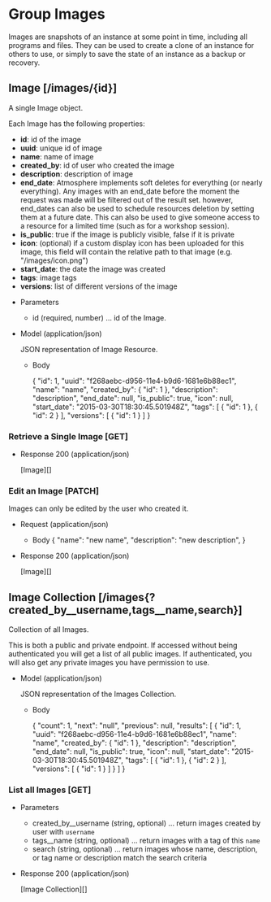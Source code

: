 # Group Images
Images are snapshots of an instance at some point in time, including all programs and files.  They can be used to create
 a clone of an instance for others to use, or simply to save the state of an instance as a backup or recovery.

## Image [/images/{id}]
A single Image object.

Each Image has the following properties:

- **id**: id of the image
- **uuid**: unique id of image
- **name**: name of image
- **created_by**: id of user who created the image
- **description**: description of image
- **end_date**: Atmosphere implements soft deletes for everything (or nearly everything).  Any images with an
 end_date before the moment the request was made will be filtered out of the result set.  however, end_dates can also be
 used to schedule resources deletion by setting them at a future date.  This can also be used to give someone access to
 a resource for a limited time (such as for a workshop session).
- **is_public**: true if the image is publicly visible, false if it is private
- **icon**: (optional) if a custom display icon has been uploaded for this image, this field will contain the relative
 path to that image (e.g. "/images/icon.png")
- **start_date**: the date the image was created
- **tags**: image tags
- **versions**: list of different versions of the image


+ Parameters
    + id (required, number) ... id of the Image.
    
+ Model (application/json)

    JSON representation of Image Resource.

    + Body

        {
            "id": 1,
            "uuid": "f268aebc-d956-11e4-b9d6-1681e6b88ec1",
            "name": "name",
            "created_by": {
                "id": 1
            },
            "description": "description",
            "end_date": null,
            "is_public": true,
            "icon": null, 
            "start_date": "2015-03-30T18:30:45.501948Z",
            "tags": [
                {
                    "id": 1
                },
                {
                    "id": 2
                }
            ],
            "versions": [
                {
                    "id": 1
                }
            ]
        }

### Retrieve a Single Image [GET]
+ Response 200 (application/json)

    [Image][]
    
### Edit an Image [PATCH]
Images can only be edited by the user who created it.

+ Request (application/json)
    + Body
        {
            "name": "new name",
            "description": "new description",
        }
        
+ Response 200 (application/json)

    [Image][]

## Image Collection [/images{?created_by__username,tags__name,search}]
Collection of all Images.

This is both a public and private endpoint.  If accessed without being authenticated you will get a list of all public
 images.  If authenticated, you will also get any private images you have permission to use.

+ Model (application/json)

    JSON representation of the Images Collection.

    + Body

        {
            "count": 1,
            "next": "null",
            "previous": null,
            "results": [
                {
                    "id": 1,
                    "uuid": "f268aebc-d956-11e4-b9d6-1681e6b88ec1",
                    "name": "name",
                    "created_by": {
                        "id": 1
                    },
                    "description": "description",
                    "end_date": null,
                    "is_public": true,
                    "icon": null, 
                    "start_date": "2015-03-30T18:30:45.501948Z",
                    "tags": [
                        {
                            "id": 1
                        },
                        {
                            "id": 2
                        }
                    ],
                    "versions": [
                        {
                            "id": 1
                        }
                    ]
                }
            ]
        }


### List all Images [GET]

+ Parameters
    + created_by__username (string, optional) ... return images created by user with `username`
    + tags__name (string, optional) ... return images with a tag of this `name`
    + search (string, optional) ... return images whose name, description, or tag name or description match the search criteria

+ Response 200 (application/json)

    [Image Collection][]
